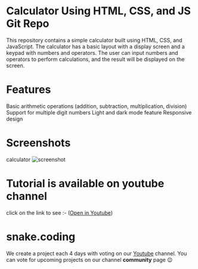 # Calculator Using HTML, CSS, and JS Git Repo
This repository contains a simple calculator built using HTML, CSS, and JavaScript. The calculator has a basic layout with a display screen and a keypad with numbers and operators. The user can input numbers and operators to perform calculations, and the result will be displayed on the screen.

# Features

Basic arithmetic operations (addition, subtraction, multiplication, division)
Support for multiple digit numbers
Light and dark mode feature
Responsive design

# Screenshots

calculator
![screenshot](Screenshot.png)

# Tutorial is available on youtube channel 
click on the link to see :- ([Open in Youtube]())



# snake.coding
We create a project each 4 days with voting on our <a href="https://youtube.com/@snakecoding_12" target="_blank">Youtube</a> channel.
You can vote for upcoming projects on our channel **community** page :wink:

